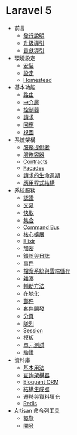 # Laravel 5

* 前言
	* [發行說明](releases.md)
	* [升級導引](upgrade.md)
	* [貢獻導引](contributions.md)
* 環境設定
	* [安裝](installation.md)
	* [設定](configuration.md)
	* [Homestead](homestead.md)
* 基本功能
	* [路由](routing.md)
	* [中介層](middleware.md)
	* [控制器](controllers.md)
	* [請求](requests.md)
	* [回應](responses.md)
	* [視圖](views.md)
* 系統架構
	* [服務提供者](providers.md)
	* [服務容器](container.md)
	* [Contracts](contracts.md)
	* [Facades](facades.md)
	* [請求的生命週期](lifecycle.md)
	* [應用程式結構](structure.md)
* 系統服務
	* [認證](authentication.md)
	* [交易](billing.md)
	* [快取](cache.md)
	* [集合](collections.md)
	* [Command Bus](bus.md)
	* [核心擴展](extending.md)
	* [Elixir](elixir.md)
	* [加密](encryption.md)
	* [錯誤與日誌](errors.md)
	* [事件](events.md)
	* [檔案系統與雲端儲存](filesystem.md)
	* [雜湊](hashing.md)
	* [輔助方法](helpers.md)
	* [在地化](localization.md)
	* [郵件](mail.md)
	* [套件開發](packages.md)
	* [分頁](pagination.md)
	* [隊列](queues.md)
	* [Session](session.md)
	* [模板](templates.md)
	* [單元測試](testing.md)
	* [驗證](validation.md)
* 資料庫
	* [基本用法](database.md)
	* [查詢架構器](queries.md)
	* [Eloquent ORM](eloquent.md)
	* [結構生成器](schema.md)
	* [遷移與資料填充](migrations.md)
	* [Redis](redis.md)
* Artisan 命令列工具
	* [概覽](artisan.md)
	* [開發](commands.md)